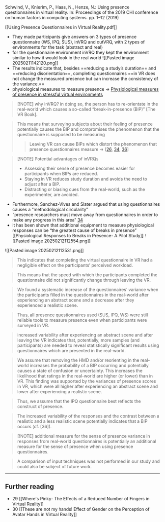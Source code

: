 Schwind, V., Knierim, P., Haas, N., Henze, N.: Using presence questionnaires in virtual reality. In: Proceedings of the 2019 CHI conference on human factors in computing systems. pp. 1–12 (2019)

[[Using Presence Questionnaires in Virtual Reality.pdf]]

- They made participants give answers on 3 types of presence questionnaire (WS, IPQ, SUS), inVRQ and outVRQ, with 2 types of environments for the task (abstract and real)
- for the questionnaire environment inVRQ they kept the environment similar to how it would look in the real world ![[Pasted image 20250211142120.png]]
- The results indicate that, besides ==reducing a study’s duration== and ==reducing disorientation==, completing questionnaires ==in VR does not change the measured presence but can increase the consistency of the variance.==
- physiological measures to measure presence -> [Physiological measures of presence in stressful virtual environments](https://dl.acm.org/doi/10.1145/566570.566630)

> [!NOTE] why inVRQ?
> in doing so, the person has to re-orientate in the real-world which causes a so-called “break-in-presence (BIP)” [The VR Book].

> This means that surveying subjects about their feeling of presence potentially causes the BIP and compromises the phenomenon that the questionnaire is supposed to be measuring
> > Leaving VR can cause BIPs which distort the phenomenon that presence questionnaires measure
> -> \[[26](https://www.nature.com/articles/nrn1651), [34](https://doi.org/10.1162/1054746041944849), [36](https://doi.org/10.1162/105474600566925)]

> [!NOTE] Potential advantages of inVRQs
> - Assessing their sense of presence becomes easier for participants when BIPs are reduced. 
> - Staying in VR reduces study duration and avoids the need to adjust after a BIP.
> - Distracting or biasing cues from the real-world, such as the experimenter, are avoided.

- Furthermore, Sanchez-Vives and Slater argued that using questionnaires causes a “methodological circularity” 
- “presence researchers must move away from questionnaires in order to make any progress in this area” [34](https://doi.org/10.1162/1054746041944849)
- it has been shown that additional equipment to measure physiological responses can be “the greatest cause of breaks in presence” [[Physiological Responses to Breaks in Presence- A Pilot Study]]
![[Pasted image 20250212112554.png]]

![[Pasted image 20250212112531.png]]

> This indicates that completing the virtual questionnaire in VR had a negligible effect on the participants’ perceived workload.

> This means that the speed with which the participants completed the questionnaire did not significantly change through leaving the VR.

> We found a systematic increase of the questionnaires’ variance when the participants filled in the questionnaires in the real-world after experiencing an abstract scene and a decrease after they experienced a realistic scene.

> Thus, all presence questionnaires used (SUS, IPQ, WS) were still reliable tools to measure presence even when participants were surveyed in VR.

> increased variability after experiencing an abstract scene and after leaving the VR indicates that, potentially, more samples (and participants) are needed to reveal statistically significant results using questionnaires which are presented in the real-world.

> We assume that removing the HMD and/or reorienting in the real-world increases the probability of a BIP occurring and potentially causes a state of confusion or uncertainty. This increases the likelihood that ratings in the real-world are higher (or lower) than in VR. This finding was supported by the variances of presence scores in VR, which were all higher after experiencing an abstract scene and lower after experiencing a realistic scene.

> Thus, we assume that the IPQ questionnaire best reflects the construct of presence.

> The increased variability of the responses and the contrast between a realistic and a less realistic scene potentially indicates that a BIP occurs (cf. [36]).

> [!NOTE] additional measure for the sense of presence
> variance in responses from real-world questionnaires is potentially an additional measure for the sense of presence when using presence questionnaires.

> A comparison of input techniques was not performed in our study and could also be subject of future work.





---
## Further reading
- 29 [[Where's Pinky- The Effects of a Reduced Number of Fingers in Virtual Reality]]
- 30 [[These are not my hands! Effect of Gender on the Perception of Avatar Hands in Virtual Reality]]









